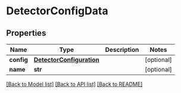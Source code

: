 # DetectorConfigData

## Properties
Name | Type | Description | Notes
------------ | ------------- | ------------- | -------------
**config** | [**DetectorConfiguration**](DetectorConfiguration.md) |  | [optional] 
**name** | **str** |  | [optional] 

[[Back to Model list]](../README.md#documentation-for-models) [[Back to API list]](../README.md#documentation-for-api-endpoints) [[Back to README]](../README.md)


